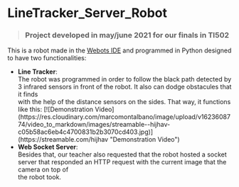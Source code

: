 # LineTracker_Server_Robot
> ### Project developed in may/june 2021 for our finals in TI502

This is a robot made in the [Webots IDE](https://cyberbotics.com) and programmed in Python designed to have two functionalities:
<ul>
  <li> <strong>Line Tracker</strong>:<br>
               The robot was programmed in order to follow the black path detected by 3 infrared sensors in front of the robot. It also can dodge obstacules that it finds <br>
               with the help of the distance sensors on the sides. That way, it functions like this:
               [![Demonstration Video](https://res.cloudinary.com/marcomontalbano/image/upload/v1623608774/video_to_markdown/images/streamable--hijhav-c05b58ac6eb4c4700831b2b3070cd403.jpg)](https://streamable.com/hijhav "Demonstration Video")
  <li> <strong>Web Socket Server</strong>:<br>
               Besides that, our teacher also requested that the robot hosted a socket server that responded an HTTP request with the current image that the camera on top of<br>
               the robot took.
</ul>
